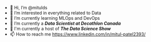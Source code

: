 - 👋 Hi, I’m @mitulds
- 👀 I’m interested in everything related to Data
- 🌱 I’m currently learning MLOps and DevOps
- 💞️ I’m currently a ***Data Scientist at Decathlon Canada***
- :microphone: I'm currently a host of ***The Data Science Show***
- 📫 How to reach me https://www.linkedin.com/in/mitul-patel2393/

<!---
mitulds/mitulds is a ✨ special ✨ repository because its `README.md` (this file) appears on your GitHub profile.
You can click the Preview link to take a look at your changes.
--->
